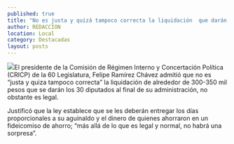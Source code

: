 ```yaml
---
published: true
title: "No es justa y quizá tampoco correcta la liquidación  que darán a diputados: Felipe Ramírez"
author: REDACCION
location: Local
category: Destacadas
layout: posts
---
```


![](http://i.imgur.com/8KAuOMdm.jpg)El presidente de la Comisión de Régimen Interno y Concertación Política (CRICP) de la 60 Legislatura, Felipe Ramírez Chávez admitió que no es “justa y quiza tampoco correcta” la liquidación de alrededor de 300-350 mil pesos que se darán los 30 diputados al final de su administración, no obstante es legal. 

Justificó que la ley establece que se les deberán entregar los días proporcionales a su aguinaldo y el dinero de quienes ahorraron en un fideicomiso de ahorro; “más allá de lo que es legal y normal, no habrá una sorpresa”.
